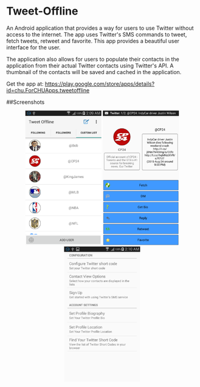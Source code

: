 Tweet-Offline
=============

An Android application that provides a way for users to use Twitter without access to the internet. The app uses Twitter's SMS commands to tweet, fetch tweets, retweet and favorite. This app provides a beautiful user interface for the user.

The application also allows for users to populate their contacts in the application from their actual Twitter contacts using Twitter's API. A thumbnail of the contacts will be saved and cached in the application.

Get the app at: https://play.google.com/store/apps/details?id=chu.ForCHUApps.tweetoffline

##Screenshots

<div align="center">
<img src="https://raw.githubusercontent.com/PeterChu2/Tweet-Offline/master/promo_pics/tweet_offline_1.png" width="200px">
<img src="https://raw.githubusercontent.com/PeterChu2/Tweet-Offline/master/promo_pics/tweet_offline_2.png" width="200px"/>
<img src="https://raw.githubusercontent.com/PeterChu2/Tweet-Offline/master/promo_pics/tweet_offline_3.png" width="200px" />
</div>